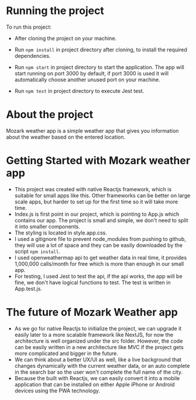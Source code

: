 # Running the project

To run this project:

- After cloning the project on your machine.

- Run `npm install` in project directory after cloning, to install the required dependencies.

- Run `npm start` in project directory to start the application. The app will start running on port 3000 by default, if port 3000 is used it will automatically choose another unused port on your machine.

- Run `npm test` in project directory to execute Jest test.

# About the project

Mozark weather app is a simple weather app that gives you information about the weather based on the entered location.

# Getting Started with Mozark weather app

- This project was created with native Reactjs framework, which is suitable for small apps like this. Other frameworks can be better on large scale apps, but harder to set up for the first time so it will take more time.
- Index.js is first point in our project, which is pointing to App.js which contains our app. The project is small and simple, we don't need to split it into smaller components.
- The styling is located in style.app.css.
- I used a gitignore file to prevent node_modules from pushing to github, they will use a lot of space and they can be easily downloaded by the script `npm install`.
- I used openweathermap api to get weather data in real time, it provides 1,000,000 calls/month for free which is more than enough in our small app.
- For testing, I used Jest to test the api, if the api works, the app will be fine, we don't have logical functions to test. The test is written in App.test.js.

# The future of Mozark Weather app

- As we go for native Reactjs to initialize the project, we can upgrade it easily later to a more scalable framework like NextJS, for now the architecture is well organized under the src folder. However, the code can be easily written in a new architecture like MVC if the project gets more complicated and bigger in the future.
- We can think about a better UX/UI as well, like a live background that changes dynamically with the current weather data, or an auto complete in the search bar so the user won't complete the full name of the city.
- Because the built with Reactjs, we can easily convert it into a mobile application that can be installed on either Apple iPhone or Android devices using the PWA technology.
